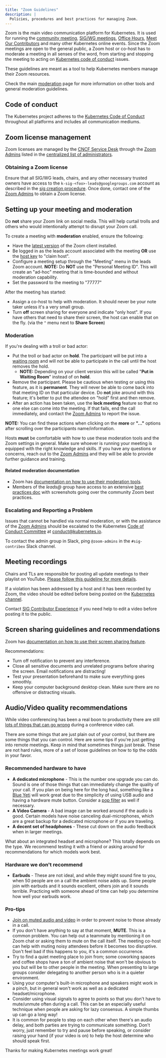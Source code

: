 ```yaml
---
title: "Zoom Guidelines"
description: |
  Policies, procedures and best practices for managing Zoom.
---
```


Zoom is the main video communication platform for Kubernetes. It is used for
running the [community meeting][], [SIG/WG meetings][], [Office Hours][], 
[Meet Our Contributors][] and many other Kubernetes online events. Since the Zoom
meetings are open to the general public, a Zoom host or co-host has to moderate
a meeting in all senses of the word, from starting and stopping the meeting to
acting on [Kubernetes code of conduct][] issues.

These guidelines are meant as a tool to help Kubernetes members manage their
Zoom resources.

Check the main [moderation][] page for more information on other tools
and general moderation guidelines.


## Code of conduct

The Kubernetes project adheres to the [Kubernetes Code of Conduct][]
throughout all platforms and includes all communication mediums.

## Zoom license management

Zoom licenses are managed by the [CNCF Service Desk][] through the
[Zoom Admins][] listed in the  [centralized list of administrators][].

### Obtaining a Zoom license

Ensure that all SIG/WG leads, chairs, and any other necessary trusted owners
have access to the `k-sig-<foo>-leads@googlegroups.com` account as described in
the [sig creation procedure][]. Once done, contact one of the [Zoom Admins][] to
obtain a Zoom license.

## Setting up your meeting and moderation

Do **not** share your Zoom link on social media. This will help curtail trolls
and others who would intentionally attempt to disrupt your Zoom call.

To create a meeting with **moderation** enabled, ensure the following:

-   Have the [latest version][] of the Zoom client installed.
-   Be logged in as the leads account associated with the meeting **OR** use the
    [host key][] to "claim host".
-   Configure a meeting setup through the "Meeting" menu in the leads Zoom
    account. **NOTE:** Do **NOT** use the "Personal Meeting ID". This will
    create an "ad-hoc" meeting that is time-bounded and without moderation
    capability.
-   Set the password to the meeting to "77777"

After the meeting has started:

-   Assign a co-host to help with moderation. It should never be your note taker
    unless it's a very small group.
-   Turn **off** screen sharing for everyone and indicate "only host". If you
    have others that need to share their screen, the host can enable that on
    the fly. (via the `^` menu next to **Share Screen**)

### Moderation

If you're dealing with a troll or bad actor:

-   Put the troll or bad actor on **hold**. The participant will be put into a
    [waiting room][] and will not be able to participate in the call until the
    host removes the hold.
    -   **NOTE:** Depending on your client version this will be called "**Put in
        Waiting Room**" instead of on **hold**.
-   Remove the participant. Please be cautious when testing or using this
    feature, as it is **permanent**. They will never be able to come back into
    that meeting ID on that particular device. Do **not** joke around with
    this feature; it's better to put the attendee on "hold" first and then
    remove.
-   After an action has been taken, use the **lock meeting** feature so that no
    one else can come into the meeting. If that fails, end the call
    immediately, and contact the [Zoom Admins][] to report the issue.

**NOTE:** You can find these actions when clicking on the **more** or **"..."**
options after scrolling over the participants name/information.

Hosts **must** be comfortable with how to use these moderation tools and the
Zoom settings in general. Make sure whoever is running your meeting is equipped
with the right knowledge and skills. If you have any questions or concerns,
reach out to the [Zoom Admins][] and they will be able to provide further
guidance and training.

#### Related moderation documentation

-   Zoom has [documentation on how to use their moderation tools][].
-   Members of the _leads@_ group have access to an extensive 
    [best practices doc][] with screenshots going over the community Zoom best
    practices.

### Escalating and Reporting a Problem

Issues that cannot be handled via normal moderation, or with the assistance of
the [Zoom Admins][] should be escalated to the Kubernetes 
[Code of Conduct Committee][] at conduct@kubernetes.io.

To contact the admin group in Slack, ping `@zoom-admins` in the `#sig-contribex`
Slack channel.

## Meeting recordings

Chairs and TLs are responsible for posting all update meetings to their playlist
on YouTube. [Please follow this guideline for more details][].

If a violation has been addressed by a host and it has been recorded by Zoom,
the video should be edited before being posted on the [Kubernetes channel][].

Contact [SIG Contributor Experience][] if you need help to edit a video
before posting it to the public.

## Screen sharing guidelines and recommendations

Zoom has [documentation on how to use their screen sharing feature][].

Recommendations:

-   Turn off notification to prevent any interference.
-   Close all sensitive documents and unrelated programs before sharing the
    screen. Email notifications are distracting!
-   Test your presentation beforehand to make sure everything goes smoothly.
-   Keep your computer background desktop clean. Make sure there are no offensive
    or distracting visuals.

## Audio/Video quality recommendations

While video conferencing has been a real boon to productivity there are still
[lots of things that can go wrong][] during a conference video call.

There are some things that are just plain out of your control, but there are
some things that you can control. Here are some tips if you're just getting into
remote meetings. Keep in mind that sometimes things just break. These are not
hard rules, more of a set of loose guidelines on how to tip the odds in your
favor.

### Recommended hardware to have

-   **A dedicated microphone** - This is the number one upgrade you can do.
    Sound is one of those things that can immediately change the quality of
    your call. If you plan on being here for the long haul, something like a
    [Blue Yeti][] will work great due to the simplicity of using USB
    audio and having a hardware mute button. Consider a [pop filter][]
    as well if necessary.
-   **A Video Camera** - A bad image can be worked around if the audio is good.
    Certain models have noise canceling dual-microphones, which are a great
    backup for a dedicated microphone or if you are traveling.
-   **A decent set of headphones** - These cut down on the audio feedback when
    in larger meetings.

What about an integrated headset and microphone? This totally depends on the
type. We recommend testing it with a friend or asking around for recommendations
for which models work best.

### Hardware we don't recommend

-   **Earbuds** - These are not ideal, and while they might sound fine to you,
    when 50 people are on a call the ambient noise adds up. Some people join
    with earbuds and it sounds excellent, others join and it sounds
    terrible. Practicing with someone ahead of time can help you determine how
    well your earbuds work.

### Pro-tips

-   [Join on muted audio and video][] in order to prevent noise to those
    already in a call.
-   If you don't have anything to say at that moment, **MUTE**. This is a common
    problem. You can help out a teammate by mentioning it on Zoom chat or
    asking them to mute on the call itself. The meeting co-host can help with
    muting noisy attendees before it becomes too disruptive. Don't feel bad if
    this happens to you, it's a common occurrence.
-   Try to find a quiet meeting place to join from; some coworking spaces and
    coffee shops have a ton of ambient noise that won't be obvious to you but
    will be to other people in the meeting. When presenting to large groups
    consider delegating to another person who is in a quieter environment.
-   Using your computer's built-in microphone and speakers might work in a
    pinch, but in general won't work as well as a dedicated
    headset/microphone.
-   Consider using visual signals to agree to points so that you don't have to
    mute/unmute often during a call. This can be an especially useful
    technique when people are asking for lazy consensus. A simple thumbs up
    can go a long way!
-   It is common for people to step on each other when there's an audio delay,
    and both parties are trying to communicate something. Don't worry, just
    remember to try and pause before speaking, or consider raising your hand
    (if your video is on) to help the host determine who should speak first.

Thanks for making Kubernetes meetings work great!

  [community meeting]: /events/community-meeting
  [SIG/WG meetings]: /sig-list.md
  [Office Hours]: /events/office-hours
  [Meet Our Contributors]: /mentoring/programs/meet-our-contributors.md
  [Kubernetes code of conduct]: /code-of-conduct.md
  [moderation]: ./moderation.md
  [CNCF Service Desk]: https://github.com/cncf/servicedesk
  [Zoom Admins]: ./moderators.md#zoom
  [centralized list of administrators]: ./moderators.md
  [sig creation procedure]: /sig-wg-lifecycle.md#communicate
  [latest version]: https://zoom.us/download
  [host key]: https://support.zoom.us/hc/en-us/articles/205172555-Host-Key
  [waiting room]: https://support.zoom.us/hc/en-us/articles/115000332726-Waiting-Room
  [documentation on how to use their moderation tools]: https://support.zoom.us/hc/en-us/articles/201362603-Host-Controls-in-a-Meeting
  [best practices doc]: https://docs.google.com/document/d/1fudC_diqhN2TdclGKnQ4Omu4mwom83kYbZ5uzVRI07w/edit?usp=sharing
  [Code of Conduct Committee]: /committee-code-of-conduct/README.md
  [Please follow this guideline for more details]: ./youtube/youtube-guidelines.md
  [Kubernetes channel]: https://www.youtube.com/c/kubernetescommunity
  [SIG Contributor Experience]: /sig-contributor-experience
  [documentation on how to use their screen sharing feature]: https://support.zoom.us/hc/en-us/articles/201362153-How-Do-I-Share-My-Screen
  [lots of things that can go wrong]: https://www.youtube.com/watch?v=JMOOG7rWTPg
  [Blue Yeti]: https://www.bluedesigns.com/products/yeti/
  [pop filter]: https://en.wikipedia.org/wiki/Pop_filter
  [Join on muted audio and video]: https://support.zoom.us/hc/en-us/articles/203024649-Video-Or-Microphone-Off-By-Attendee
